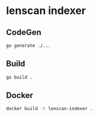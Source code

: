 # lenscan indexer

## CodeGen

```bash
go generate ./...
```

## Build

```bash
go build .
```

## Docker

```bash
docker build -t lenscan-indexer .
```
